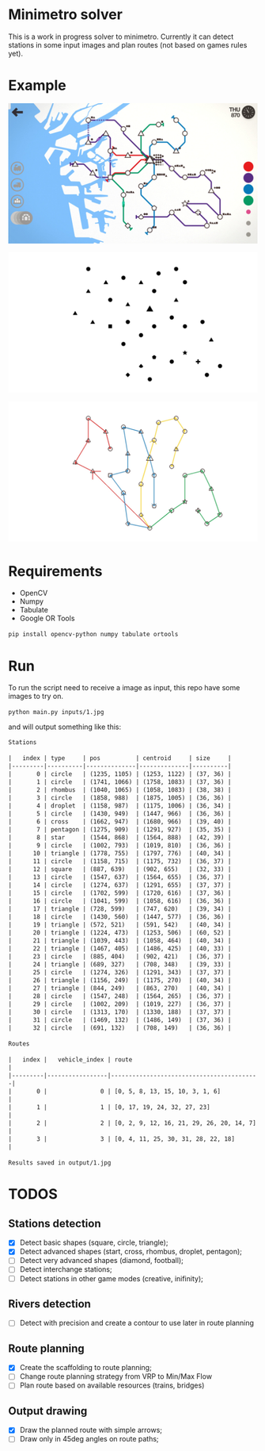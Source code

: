 # Minimetro solver

This is a work in progress solver to minimetro. Currently it can detect stations in some input images and plan routes (not based on games rules yet).

# Example

![Input](demo/input.jpg?raw=true "Input")

![Input processed](demo/proc.jpg?raw=true "Input processed")

![Output](demo/output.jpg?raw=true "Output")

# Requirements

- OpenCV
- Numpy
- Tabulate
- Google OR Tools

`pip install opencv-python numpy tabulate ortools`

# Run

To run the script need to receive a image as input, this repo have some images to try on.

`python main.py inputs/1.jpg`

and will output something like this:

```
Stations

|   index | type     | pos          | centroid     | size     |
|---------|----------|--------------|--------------|----------|
|       0 | circle   | (1235, 1105) | (1253, 1122) | (37, 36) |
|       1 | circle   | (1741, 1066) | (1758, 1083) | (37, 36) |
|       2 | rhombus  | (1040, 1065) | (1058, 1083) | (38, 38) |
|       3 | circle   | (1858, 988)  | (1875, 1005) | (36, 36) |
|       4 | droplet  | (1158, 987)  | (1175, 1006) | (36, 34) |
|       5 | circle   | (1430, 949)  | (1447, 966)  | (36, 36) |
|       6 | cross    | (1662, 947)  | (1680, 966)  | (39, 40) |
|       7 | pentagon | (1275, 909)  | (1291, 927)  | (35, 35) |
|       8 | star     | (1544, 868)  | (1564, 888)  | (42, 39) |
|       9 | circle   | (1002, 793)  | (1019, 810)  | (36, 36) |
|      10 | triangle | (1778, 755)  | (1797, 776)  | (40, 34) |
|      11 | circle   | (1158, 715)  | (1175, 732)  | (36, 37) |
|      12 | square   | (887, 639)   | (902, 655)   | (32, 33) |
|      13 | circle   | (1547, 637)  | (1564, 655)  | (36, 37) |
|      14 | circle   | (1274, 637)  | (1291, 655)  | (37, 37) |
|      15 | circle   | (1702, 599)  | (1720, 616)  | (37, 36) |
|      16 | circle   | (1041, 599)  | (1058, 616)  | (36, 36) |
|      17 | triangle | (728, 599)   | (747, 620)   | (39, 34) |
|      18 | circle   | (1430, 560)  | (1447, 577)  | (36, 36) |
|      19 | triangle | (572, 521)   | (591, 542)   | (40, 34) |
|      20 | triangle | (1224, 473)  | (1253, 506)  | (60, 52) |
|      21 | triangle | (1039, 443)  | (1058, 464)  | (40, 34) |
|      22 | triangle | (1467, 405)  | (1486, 425)  | (40, 33) |
|      23 | circle   | (885, 404)   | (902, 421)   | (36, 37) |
|      24 | triangle | (689, 327)   | (708, 348)   | (39, 33) |
|      25 | circle   | (1274, 326)  | (1291, 343)  | (37, 37) |
|      26 | triangle | (1156, 249)  | (1175, 270)  | (40, 34) |
|      27 | triangle | (844, 249)   | (863, 270)   | (40, 34) |
|      28 | circle   | (1547, 248)  | (1564, 265)  | (36, 37) |
|      29 | circle   | (1002, 209)  | (1019, 227)  | (36, 37) |
|      30 | circle   | (1313, 170)  | (1330, 188)  | (37, 37) |
|      31 | circle   | (1469, 132)  | (1486, 149)  | (37, 36) |
|      32 | circle   | (691, 132)   | (708, 149)   | (36, 36) |

Routes

|   index |   vehicle_index | route                                    |
|---------|-----------------|------------------------------------------|
|       0 |               0 | [0, 5, 8, 13, 15, 10, 3, 1, 6]           |
|       1 |               1 | [0, 17, 19, 24, 32, 27, 23]              |
|       2 |               2 | [0, 2, 9, 12, 16, 21, 29, 26, 20, 14, 7] |
|       3 |               3 | [0, 4, 11, 25, 30, 31, 28, 22, 18]       |

Results saved in output/1.jpg
```

# TODOS

## Stations detection

- [x] Detect basic shapes (square, circle, triangle);
- [x] Detect advanced shapes (start, cross, rhombus, droplet, pentagon);
- [ ] Detect very advanced shapes (diamond, football);
- [ ] Detect interchange stations;
- [ ] Detect stations in other game modes (creative, inifinity);

## Rivers detection

- [ ] Detect with precision and create a contour to use later in route planning

## Route planning

- [x] Create the scaffolding to route planning;
- [ ] Change route planning strategy from VRP to Min/Max Flow
- [ ] Plan route based on available resources (trains, bridges)

## Output drawing

- [x] Draw the planned route with simple arrows;
- [ ] Draw only in 45deg angles on route paths;
